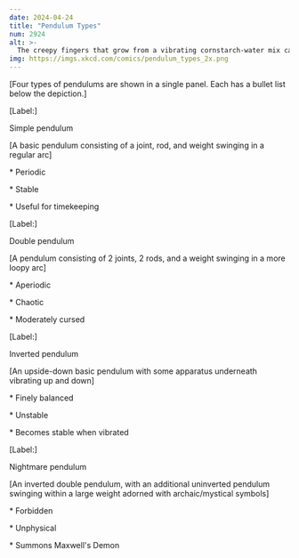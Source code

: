 ```yaml
---
date: 2024-04-24
title: "Pendulum Types"
num: 2924
alt: >-
  The creepy fingers that grow from a vibrating cornstarch-water mix can be modeled as a chain of inverted vertical pendulums (DOI:10.1039/c4sm00265b) and are believed to be the fingers of Maxwell's Demon trying to push through into our universe.
img: https://imgs.xkcd.com/comics/pendulum_types_2x.png
---
```

[Four types of pendulums are shown in a single panel. Each has a bullet list below the depiction.]

[Label:]

Simple pendulum

[A basic pendulum consisting of a joint, rod, and weight swinging in a regular arc]

\* Periodic

\* Stable

\* Useful for timekeeping

[Label:]

Double pendulum

[A pendulum consisting of 2 joints, 2 rods, and a weight swinging in a more loopy arc]

\* Aperiodic

\* Chaotic

\* Moderately cursed

[Label:]

Inverted pendulum

[An upside-down basic pendulum with some apparatus underneath vibrating up and down]

\* Finely balanced

\* Unstable

\* Becomes stable when vibrated

[Label:]

Nightmare pendulum

[An inverted double pendulum, with an additional uninverted pendulum swinging within a large weight adorned with archaic/mystical symbols]

\* Forbidden

\* Unphysical

\* Summons Maxwell's Demon